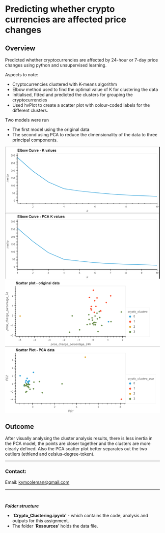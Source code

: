 # Predicting whether crypto currencies are affected price changes

## **Overview**
Predicted whether cryptocurrencies    are affected by 24-hour or 7-day price changes using python and unsupervised learning.

Aspects to note:
- Cryptocurrencies clustered with K-means algorithm
- Elbow method used to find the optimal value of K for clustering the data
- Initialised, fitted and predicted the clusters for grouping the cryptocurrencies
- Used hvPlot to create a scatter plot with colour-coded labels for the different clusters.

Two models were run
- The first model using the original data
- The second using PCA to reduce the dimensionality of the data to three principal components.
 
![crypto_k_means](crypto_k_means.png)
![crypto_scatter](crypto_scatter.png)

## Outcome
After visually analysing the cluster analysis results, there is less inertia in the PCA model, the points are closer together and the clusters are more clearly defined.  Also the PCA scatter plot better separates out the two outliers (ethlend and celsius-degree-token).

---

### **Contact:**
Email: kymcoleman@gmail.com


---
<br/>

***Folder structure***

 - '**Crypto_Clustering.ipynb**' - which contains the code, analysis and outputs for this assignment.
 - The folder  '**Resources**' holds the data file.

